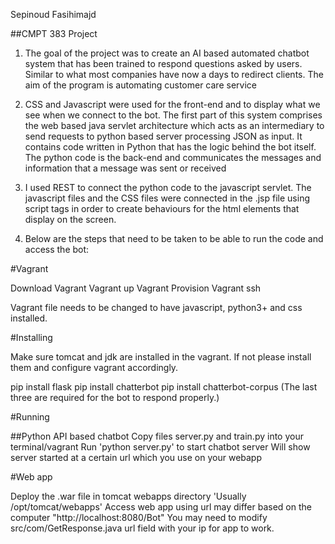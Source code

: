 Sepinoud Fasihimajd

##CMPT 383 Project

1. The goal of the project was to create an AI based automated chatbot system that has been trained to respond questions asked by users. Similar to what most companies have now a days to redirect clients. The aim of the program is automating customer care service 

2. CSS and Javascript were used for the front-end and to display what we see when we connect to the bot. The first part of this system comprises the web based java servlet architecture which acts as an intermediary to send requests to python based server processing JSON as input. It contains code written in Python that has the logic behind the bot itself. The python code is the back-end and communicates the messages and information that a message was sent or received

3. I used REST to connect the python code to the javascript servlet. The javascript files and the CSS files were connected in the .jsp file using script tags in order to create behaviours for the html elements that display on the screen. 

4. Below are the steps that need to be taken to be able to run the code and access the bot:

#Vagrant 

Download Vagrant 
Vagrant up
Vagrant Provision 
Vagrant ssh

Vagrant file needs to be changed to have javascript, python3+ and css installed. 

#Installing

Make sure tomcat and jdk are installed in the vagrant. If not please install them and configure vagrant accordingly.

pip install flask
pip install chatterbot
pip install chatterbot-corpus
(The last three are required for the bot to respond properly.)


#Running

##Python API based chatbot
Copy files server.py and train.py into your terminal/vagrant
Run 'python server.py' to start chatbot server
Will show server started at a certain url which you use on your webapp

#Web app

Deploy the .war file in tomcat webapps directory 'Usually /opt/tomcat/webapps'
Access web app using url may differ based on the computer "http://localhost:8080/Bot"
You may need to modify src/com/GetResponse.java url field with your ip for app to work.





